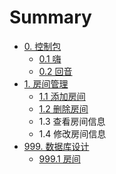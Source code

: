 # Summary

* [0. 控制包](api/control.md)
  * [0.1 嗨](api/control.md#1-嗨)
  * [0.2 回音](api/control.md#2-回音)
* [1. 房间管理](api/room.md)
  * [1.1 添加房间](api/room.md#1-添加房间)
  * [1.2 删除房间](api/room.md#2-删除房间)
  * 1.3 查看房间信息
  * 1.4 修改房间信息
* [999. 数据库设计](api/db.md)
  * [999.1 房间](api/db.md#1-房间)

